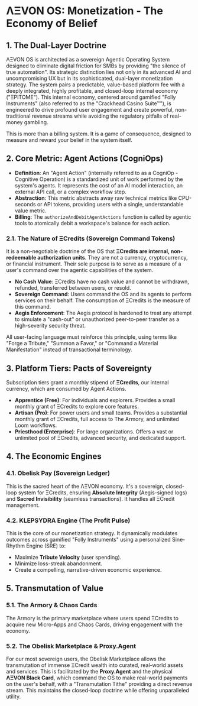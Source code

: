 # ΛΞVON OS: Monetization - The Economy of Belief

## 1. The Dual-Layer Doctrine

ΛΞVON OS is architected as a sovereign Agentic Operating System designed to eliminate digital friction for SMBs by providing "the silence of true automation". Its strategic distinction lies not only in its advanced AI and uncompromising UX but in its sophisticated, dual-layer monetization strategy. The system pairs a predictable, value-based platform fee with a deeply integrated, highly profitable, and closed-loop internal economy ("ΞPITOME"). This internal economy, centered around gamified "Folly Instruments" (also referred to as the "Crackhead Casino Suite™"), is engineered to drive profound user engagement and create powerful, non-traditional revenue streams while avoiding the regulatory pitfalls of real-money gambling.

This is more than a billing system. It is a game of consequence, designed to measure and reward your belief in the system itself.

## 2. Core Metric: Agent Actions (CogniOps)

-   **Definition**: An "Agent Action" (internally referred to as a CogniOp - Cognitive Operation) is a standardized unit of work performed by the system's agents. It represents the cost of an AI model interaction, an external API call, or a complex workflow step.
-   **Abstraction**: This metric abstracts away raw technical metrics like CPU-seconds or API tokens, providing users with a single, understandable value metric.
-   **Billing**: The `authorizeAndDebitAgentActions` function is called by agentic tools to atomically debit a workspace's balance for each action.

### 2.1. The Nature of ΞCredits (Sovereign Command Tokens)

It is a non-negotiable doctrine of the OS that **ΞCredits are internal, non-redeemable authorization units**. They are not a currency, cryptocurrency, or financial instrument. Their sole purpose is to serve as a measure of a user's command over the agentic capabilities of the system.

-   **No Cash Value**: ΞCredits have no cash value and cannot be withdrawn, refunded, transferred between users, or resold.
-   **Sovereign Command**: Users command the OS and its agents to perform services on their behalf. The consumption of ΞCredits is the measure of this command.
-   **Aegis Enforcement**: The Aegis protocol is hardened to treat any attempt to simulate a "cash-out" or unauthorized peer-to-peer transfer as a high-severity security threat.

All user-facing language must reinforce this principle, using terms like "Forge a Tribute," "Summon a Favor," or "Command a Material Manifestation" instead of transactional terminology.

## 3. Platform Tiers: Pacts of Sovereignty

Subscription tiers grant a monthly stipend of **ΞCredits**, our internal currency, which are consumed by Agent Actions.

-   **Apprentice (Free)**: For individuals and explorers. Provides a small monthly grant of ΞCredits to explore core features.
-   **Artisan (Pro)**: For power users and small teams. Provides a substantial monthly grant of ΞCredits, full access to The Armory, and unlimited Loom workflows.
-   **Priesthood (Enterprise)**: For large organizations. Offers a vast or unlimited pool of ΞCredits, advanced security, and dedicated support.

## 4. The Economic Engines

### 4.1. Obelisk Pay (Sovereign Ledger)
This is the sacred heart of the ΛΞVON economy. It's a sovereign, closed-loop system for ΞCredits, ensuring **Absolute Integrity** (Aegis-signed logs) and **Sacred Invisibility** (seamless transactions). It handles all ΞCredit management.

### 4.2. KLEPSYDRA Engine (The Profit Pulse)
This is the core of our monetization strategy. It dynamically modulates outcomes across gamified "Folly Instruments" using a personalized Sine-Rhythm Engine (SRE) to:
-   Maximize **Tribute Velocity** (user spending).
-   Minimize loss-streak abandonment.
-   Create a compelling, narrative-driven economic experience.

## 5. Transmutation of Value

### 5.1. The Armory & Chaos Cards
The Armory is the primary marketplace where users spend ΞCredits to acquire new Micro-Apps and Chaos Cards, driving engagement with the economy.

### 5.2. The Obelisk Marketplace & Proxy.Agent
For our most sovereign users, the Obelisk Marketplace allows the transmutation of immense ΞCredit wealth into curated, real-world assets and services. This is facilitated by the **Proxy.Agent** and the physical **ΛΞVON Black Card**, which command the OS to make real-world payments on the user's behalf, with a "Transmutation Tithe" providing a direct revenue stream. This maintains the closed-loop doctrine while offering unparalleled utility.
